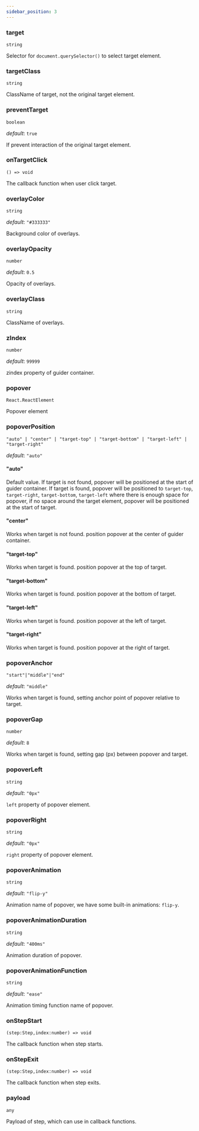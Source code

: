 ```yaml
---
sidebar_position: 3
---
```


### target

`string`

Selector for `document.querySelector()` to select target element.

### targetClass

`string`

ClassName of target, not the original target element.

### preventTarget

`boolean`

_default_: `true`

If prevent interaction of the original target element.

### onTargetClick

`() => void`

The callback function when user click target.

### overlayColor

`string`

_default_: `"#333333"`

Background color of overlays.

### overlayOpacity

`number`

_default_: `0.5`

Opacity of overlays.

### overlayClass

`string`

ClassName of overlays.

### zIndex

`number`

_default_: `99999`

zindex property of guider container.

### popover

`React.ReactElement`

Popover element

### popoverPosition

`"auto" | "center" | "target-top" | "target-bottom" | "target-left" | "target-right"`

_default_: `"auto"`

#### "auto"

Default value. If target is not found, popover will be positioned at the start of guider container. If target is found, popover will be positioned to `target-top`, `target-right`, `target-bottom`, `target-left` where there is enough space for popover, if no space around the target element, popover will be positioned at the start of target.

#### "center"

Works when target is not found. position popover at the center of guider container.

#### "target-top"

Works when target is found. position popover at the top of target.

#### "target-bottom"

Works when target is found. position popover at the bottom of target.

#### "target-left"

Works when target is found. position popover at the left of target.

#### "target-right"

Works when target is found. position popover at the right of target.

### popoverAnchor

`"start"|"middle"|"end"`

_default_: `"middle"`

Works when target is found, setting anchor point of popover relative to target.

### popoverGap

`number`

_default_: `8`

Works when target is found, setting gap (px) between popover and target.

### popoverLeft

`string`

_default_: `"0px"`

`left` property of popover element.

### popoverRight

`string`

_default_: `"0px"`

`right` property of popover element.

### popoverAnimation

`string`

_default_: `"flip-y"`

Animation name of popover, we have some built-in animations: `flip-y`.

### popoverAnimationDuration

`string`

_default_: `"400ms"`

Animation duration of popover.

### popoverAnimationFunction

`string`

_default_: `"ease"`

Animation timing function name of popover.

### onStepStart

`(step:Step,index:number) => void`

The callback function when step starts.

### onStepExit

`(step:Step,index:number) => void`

The callback function when step exits.

### payload

`any`

Payload of step, which can use in callback functions.
